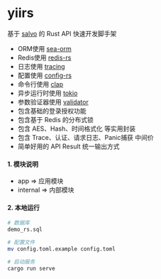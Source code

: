 # yiirs

基于 [salvo](https://github.com/salvo-rs/salvo) 的 Rust API 快速开发脚手架

- ORM使用 [sea-orm](https://github.com/SeaQL/sea-orm)
- Redis使用 [redis-rs](https://github.com/redis-rs/redis-rs)
- 日志使用 [tracing](https://github.com/tokio-rs/tracing)
- 配置使用 [config-rs](https://github.com/mehcode/config-rs)
- 命令行使用 [clap](https://github.com/clap-rs/clap)
- 异步运行时使用 [tokio](https://github.com/tokio-rs/tokio)
- 参数验证器使用 [validator](https://github.com/Keats/validator)
- 包含基础的登录授权功能
- 包含基于 Redis 的分布式锁
- 包含 AES、Hash、时间格式化 等实用封装
- 包含 Trace、认证、请求日志、Panic捕获 中间价
- 简单好用的 API Result 统一输出方式

#### 1. 模块说明

- app => 应用模块
- internal => 内部模块

#### 2. 本地运行

```sh
# 数据库
demo_rs.sql

# 配置文件
mv config.toml.example config.toml

# 启动服务
cargo run serve
```
